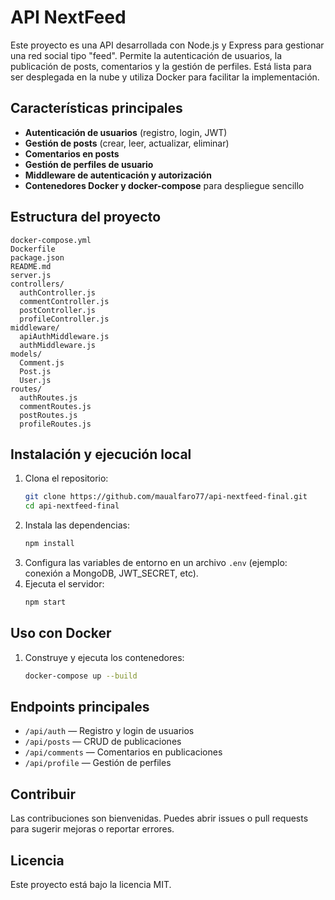 # API NextFeed

Este proyecto es una API desarrollada con Node.js y Express para gestionar una red social tipo "feed". Permite la autenticación de usuarios, la publicación de posts, comentarios y la gestión de perfiles. Está lista para ser desplegada en la nube y utiliza Docker para facilitar la implementación.

## Características principales
- **Autenticación de usuarios** (registro, login, JWT)
- **Gestión de posts** (crear, leer, actualizar, eliminar)
- **Comentarios en posts**
- **Gestión de perfiles de usuario**
- **Middleware de autenticación y autorización**
- **Contenedores Docker y docker-compose** para despliegue sencillo

## Estructura del proyecto
```
docker-compose.yml
Dockerfile
package.json
README.md
server.js
controllers/
  authController.js
  commentController.js
  postController.js
  profileController.js
middleware/
  apiAuthMiddleware.js
  authMiddleware.js
models/
  Comment.js
  Post.js
  User.js
routes/
  authRoutes.js
  commentRoutes.js
  postRoutes.js
  profileRoutes.js
```

## Instalación y ejecución local
1. Clona el repositorio:
   ```bash
   git clone https://github.com/maualfaro77/api-nextfeed-final.git
   cd api-nextfeed-final
   ```
2. Instala las dependencias:
   ```bash
   npm install
   ```
3. Configura las variables de entorno en un archivo `.env` (ejemplo: conexión a MongoDB, JWT_SECRET, etc).
4. Ejecuta el servidor:
   ```bash
   npm start
   ```

## Uso con Docker
1. Construye y ejecuta los contenedores:
   ```bash
   docker-compose up --build
   ```

## Endpoints principales
- `/api/auth` — Registro y login de usuarios
- `/api/posts` — CRUD de publicaciones
- `/api/comments` — Comentarios en publicaciones
- `/api/profile` — Gestión de perfiles

## Contribuir
Las contribuciones son bienvenidas. Puedes abrir issues o pull requests para sugerir mejoras o reportar errores.

## Licencia
Este proyecto está bajo la licencia MIT.

